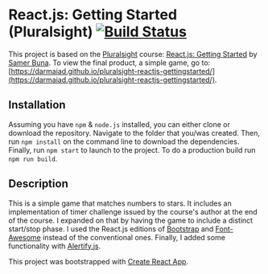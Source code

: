 # React.js: Getting Started (Pluralsight) [![Build Status](https://travis-ci.org/Darmaiad/pluralsight-reactjs-gettingstarted.svg?branch=master)](https://travis-ci.org/Darmaiad/pluralsight-reactjs-gettingstarted)

This project is based on the [Pluralsight](https://www.pluralsight.com/) course: [React.js: Getting Started](https://app.pluralsight.com/library/courses/react-js-getting-started/table-of-contents) by [Samer Buna](https://github.com/samerbuna). To view the final product, a simple game, go to: [https://darmaiad.github.io/pluralsight-reactjs-gettingstarted/](https://darmaiad.github.io/pluralsight-reactjs-gettingstarted/).

## Installation
Assuming you have `npm` & `node.js` installed, you can either clone or download the repository. Navigate to the folder that you/was created. Then, run `npm install` on the command line to download the dependencies. Finally, run `npm start` to launch to the project. To do a production build run `npm run build`.

## Description
This is a simple game that matches numbers to stars. It includes an implementation of timer challenge issued by the course's author at the end of the course. I expanded on that by having the game to include a distinct start/stop phase. I used the React.js editions of [Bootstrap](https://react-bootstrap.github.io/getting-started.html) and [Font-Awesome](https://www.npmjs.com/package/react-fontawesome) instead of the conventional ones. Finally, I added some functionality with [Alertify.js](http://alertifyjs.com/).

This project was bootstrapped with [Create React App](https://github.com/facebookincubator/create-react-app).
